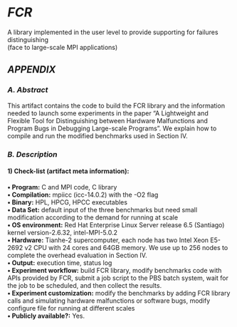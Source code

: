 # ***___FCR___***
A library implemented in the user level to provide supporting for failures distinguishing  
(face to large-scale MPI applications)   
## ***___APPENDIX___***    
### **___A. Abstract___**     
This artifact contains the code to build the FCR library and the information needed to launch some experiments in the paper “A Lightweight and Flexible Tool for Distinguishing between Hardware Malfunctions and Program Bugs in Debugging Large-scale Programs”. We explain how to compile and run the modified benchmarks used in Section IV.
### **___B. Description___**
#### **1)	Check-list (artifact meta information):**    
**•	Program:** C and MPI code, C library    
**•	Compilation:** mpiicc (icc-14.0.2) with the -O2 flag    
**•	Binary:** HPL, HPCG, HPCC executables   
**•	Data Set:** default input of the three benchmarks but need small modification according to the demand for running at scale     
**•	OS environment:** Red Hat Enterprise Linux Server release 6.5 (Santiago) kernel version-2.6.32, intel-MPI-5.0.2     
**•	Hardware:** Tianhe-2 supercomputer, each node has  two Intel Xeon E5-2692 v2 CPU with 24 cores and 64GB memory. We use up to 256 nodes to complete the overhead evaluation in Section IV.    
**•	Output:** 	execution time, status log    
**•	Experiment workflow:** build FCR library, modify benchmarks code with APIs provided by FCR, submit a job script to the PBS batch system, wait for the job to be scheduled, and then collect the results.      
**•	Experiment customization:** modify the benchmarks by adding FCR library calls and simulating hardware malfunctions or software bugs, modify configure file for running at different scales    
**•	Publicly available?:** Yes.   







